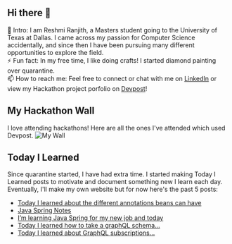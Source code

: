 ## Hi there 👋

🔭  Intro: I am Reshmi Ranjith, a Masters student going to the University of Texas at Dallas. I came across my passion for Computer Science accidentally, and since then I have been pursuing many different opportunities to explore the field.
<br/> ⚡ Fun fact: In my free time, I like doing crafts! I started diamond painting over quarantine.
<br/>📫  How to reach me: Feel free to connect or chat with me on [LinkedIn](https://www.linkedin.com/in/reshmi-ranjith/) or view my Hackathon project porfolio on [Devpost](https://devpost.com/ReshmiCode)!

## My Hackathon Wall
I love attending hackathons! Here are all the ones I've attended which used Devpost.
![My Wall](https://idemoed.vercel.app/api/wall?username=ReshmiCode&pr=10)

## Today I Learned

Since quarantine started, I have had extra time. I started making Today I Learned posts to motivate and document something new I learn each day. Eventually, I'll make my own website but for now here's the past 5 posts:

<!-- BLOG-POST-LIST:START -->
- [Today I learned about the different annotations beans can have](https://simplyprogramming.tumblr.com/post/661958123846844416)
- [Java Spring Notes](https://simplyprogramming.tumblr.com/post/661320800766427136)
- [I’m learning Java Spring for my new job and today](https://simplyprogramming.tumblr.com/post/661317186515877888)
- [Today I learned how to take a graphQL schema...](https://simplyprogramming.tumblr.com/post/658071426625142784)
- [Today I learned about GraphQL subscriptions...](https://simplyprogramming.tumblr.com/post/657883907599024128)
<!-- BLOG-POST-LIST:END -->
